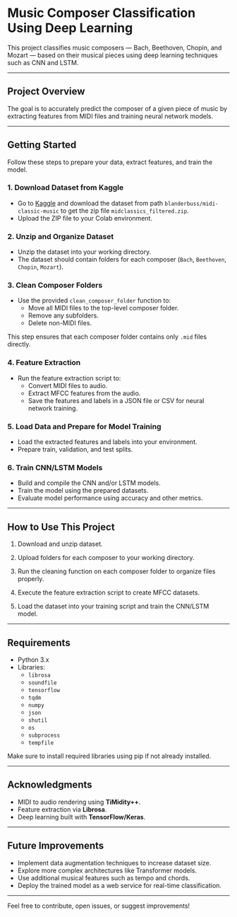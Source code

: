 # Music Composer Classification Using Deep Learning

This project classifies music composers — Bach, Beethoven, Chopin, and Mozart — based on their musical pieces using deep learning techniques such as CNN and LSTM.

---

## Project Overview

The goal is to accurately predict the composer of a given piece of music by extracting features from MIDI files and training neural network models.

---

## Getting Started

Follow these steps to prepare your data, extract features, and train the model.

### 1. Download Dataset from Kaggle

- Go to [Kaggle](https://www.kaggle.com/) and download the dataset from path `blanderbuss/midi-classic-music` to get the zip file `midclassics_filtered.zip`.
- Upload the ZIP file to your Colab environment.

### 2. Unzip and Organize Dataset

- Unzip the dataset into your working directory.
- The dataset should contain folders for each composer (`Bach`, `Beethoven`, `Chopin`, `Mozart`).

### 3. Clean Composer Folders

- Use the provided `clean_composer_folder` function to:
  - Move all MIDI files to the top-level composer folder.
  - Remove any subfolders.
  - Delete non-MIDI files.

This step ensures that each composer folder contains only `.mid` files directly.

### 4. Feature Extraction

- Run the feature extraction script to:
  - Convert MIDI files to audio.
  - Extract MFCC features from the audio.
  - Save the features and labels in a JSON file or CSV for neural network training.

### 5. Load Data and Prepare for Model Training

- Load the extracted features and labels into your environment.
- Prepare train, validation, and test splits.

### 6. Train CNN/LSTM Models

- Build and compile the CNN and/or LSTM models.
- Train the model using the prepared datasets.
- Evaluate model performance using accuracy and other metrics.

---

## How to Use This Project

1. Download and unzip dataset.

2. Upload folders for each composer to your working directory.

3. Run the cleaning function on each composer folder to organize files properly.

4. Execute the feature extraction script to create MFCC datasets.

5. Load the dataset into your training script and train the CNN/LSTM model.

---

## Requirements

- Python 3.x
- Libraries:
  - `librosa`
  - `soundfile`
  - `tensorflow`
  - `tqdm`
  - `numpy`
  - `json`
  - `shutil`
  - `os`
  - `subprocess`
  - `tempfile`

Make sure to install required libraries using pip if not already installed.

---

## Acknowledgments

- MIDI to audio rendering using **TiMidity++**.
- Feature extraction via **Librosa**.
- Deep learning built with **TensorFlow/Keras**.

---

## Future Improvements

- Implement data augmentation techniques to increase dataset size.
- Explore more complex architectures like Transformer models.
- Use additional musical features such as tempo and chords.
- Deploy the trained model as a web service for real-time classification.

---

Feel free to contribute, open issues, or suggest improvements!
